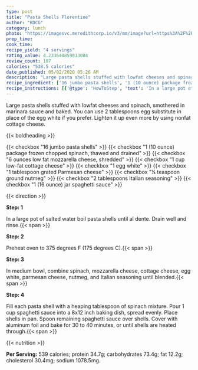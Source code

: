```yaml
---
type: post
title: "Pasta Shells Florentine"
author: "KDCG"
category: lunch
photo: "https://imagesvc.meredithcorp.io/v3/mm/image?url=https%3A%2F%2Fimages.media-allrecipes.com%2Fuserphotos%2F844587.jpg"
prep_time: 
cook_time: 
recipe_yield: "4 servings"
rating_value: 4.233644859813084
review_count: 107
calories: "538.5 calories"
date_published: 05/02/2020 05:26 AM
description: "Large pasta shells stuffed with lowfat cheeses and spinach, smothered in marinara sauce and baked. You can use 2 tablespoons egg substitute in place of the egg white if you prefer. Lighten it up even more by using nonfat cottage cheese."
recipe_ingredient: ['16 jumbo pasta shells', '1 (10 ounce) package frozen chopped spinach, thawed and drained', '6 ounces low fat mozzarella cheese, shredded', '1 cup low-fat cottage cheese', '1 egg white', '1 tablespoon grated Parmesan cheese', '¼ teaspoon ground nutmeg', '2 tablespoons Italian seasoning', '1 (16 ounce) jar spaghetti sauce']
recipe_instructions: [{'@type': 'HowToStep', 'text': 'In a large pot of salted water boil pasta shells until al dente. Drain well and rinse.\n'}, {'@type': 'HowToStep', 'text': 'Preheat oven to 375 degrees F (175 degrees C).\n'}, {'@type': 'HowToStep', 'text': 'In  medium bowl, combine spinach, mozzarella cheese, cottage cheese, egg white, parmesan cheese, nutmeg, and Italian seasoning until blended.\n'}, {'@type': 'HowToStep', 'text': 'Fill each pasta shell with a heaping tablespoon of spinach mixture. Pour 1 cup spaghetti sauce into a 8x12 inch baking dish, spread evenly. Place shells in pan. Spoon remaining spaghetti sauce over shells. Cover with aluminum foil and bake  for 30 to 40 minutes, or until shells are heated through.\n'}]
---
```


Large pasta shells stuffed with lowfat cheeses and spinach, smothered in marinara sauce and baked. You can use 2 tablespoons egg substitute in place of the egg white if you prefer. Lighten it up even more by using nonfat cottage cheese. 

{{< boldheading >}}

{{< checkbox "16  jumbo pasta shells" >}}
{{< checkbox "1 (10 ounce) package frozen chopped spinach, thawed and drained" >}}
{{< checkbox "6 ounces low fat mozzarella cheese, shredded" >}}
{{< checkbox "1 cup low-fat cottage cheese" >}}
{{< checkbox "1  egg white" >}}
{{< checkbox "1 tablespoon grated Parmesan cheese" >}}
{{< checkbox "¼ teaspoon ground nutmeg" >}}
{{< checkbox "2 tablespoons Italian seasoning" >}}
{{< checkbox "1 (16 ounce) jar spaghetti sauce" >}}


{{< direction >}}

**Step: 1**

In a large pot of salted water boil pasta shells until al dente. Drain well and rinse.{{< span >}}

**Step: 2**

Preheat oven to 375 degrees F (175 degrees C).{{< span >}}

**Step: 3**

In  medium bowl, combine spinach, mozzarella cheese, cottage cheese, egg white, parmesan cheese, nutmeg, and Italian seasoning until blended.{{< span >}}

**Step: 4**

Fill each pasta shell with a heaping tablespoon of spinach mixture. Pour 1 cup spaghetti sauce into a 8x12 inch baking dish, spread evenly. Place shells in pan. Spoon remaining spaghetti sauce over shells. Cover with aluminum foil and bake  for 30 to 40 minutes, or until shells are heated through.{{< span >}}

{{< nutrition >}}

**Per Serving:** 539 calories; protein 34.7g; carbohydrates 73.4g; fat 12.2g; cholesterol 30.4mg; sodium 1078.5mg.